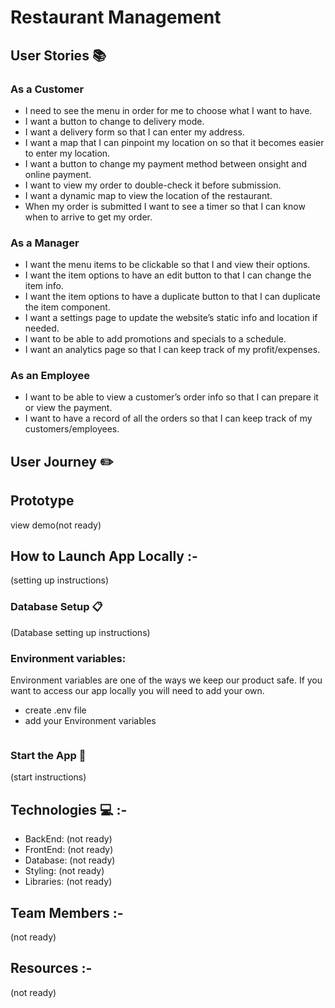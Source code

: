 # Restaurant Management

## **User Stories**  :books: 

### **As a Customer** 

- I need to see the menu in order for me to choose what I want to have.
- I want a button to change to delivery mode.
- I want a delivery form so that I can enter my address.
- I want a map that I can pinpoint my location on so that it becomes easier to enter my location.
- I want a button to change my payment method between onsight and online payment.
- I want to view my order to double-check it before submission.
- I want a dynamic map to view the location of the restaurant.
- When my order is submitted I want to see a timer so that I can know when to arrive to get my order.


### **As a Manager** 

- I want the menu items to be clickable so that I and view their options.
- I want the item options to have an edit button to that I can change the item info.
- I want the item options to have a duplicate button to that I can duplicate the item component.
- I want a settings page to update the website’s static info and location if needed.
- I want to be able to add promotions and specials to a schedule.
- I want an analytics page so that I can keep track of my profit/expenses.


### **As an Employee** 

- I want to be able to view a customer’s order info so that I can prepare it or view the payment.
- I want to have a record of all the orders so that I can keep track of my customers/employees.


## **User Journey**  :pencil2:


## **Prototype**

view demo(not ready)

## **How to Launch App Locally** :-

(setting up instructions)

### Database Setup  :clipboard:

(Database setting up instructions)

### **Environment variables:**
Environment variables are one of the ways we keep our product safe. If you want to access our app locally you will need to add your own.
- create .env file
- add your Environment variables
```sh

```

### Start the App :electric_plug:

(start instructions)

## **Technologies** :computer: :-

- BackEnd: (not ready)
- FrontEnd: (not ready)
- Database: (not ready)
- Styling: (not ready)
- Libraries: (not ready)

## **Team Members** :-

(not ready)

## **Resources** :-

(not ready)
